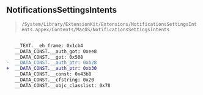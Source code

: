 ## NotificationsSettingsIntents

> `/System/Library/ExtensionKit/Extensions/NotificationsSettingsIntents.appex/Contents/MacOS/NotificationsSettingsIntents`

```diff

   __TEXT.__eh_frame: 0x1cb4
   __DATA_CONST.__auth_got: 0xee8
   __DATA_CONST.__got: 0x508
-  __DATA_CONST.__auth_ptr: 0xb28
+  __DATA_CONST.__auth_ptr: 0xb30
   __DATA_CONST.__const: 0x43b8
   __DATA_CONST.__cfstring: 0x20
   __DATA_CONST.__objc_classlist: 0x78

```

